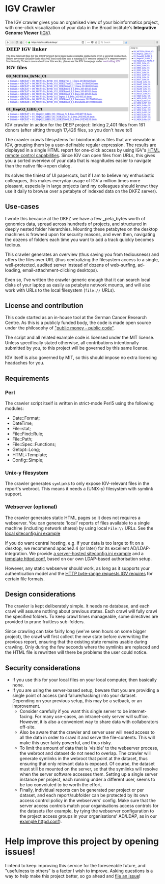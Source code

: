 # IGV Crawler

The IGV crawler gives you an organised view of your bioinformatics project, with one-click visualization of your data in the
Broad institute's **Integrative Genome Viewer** ([IGV](https://www.broadinstitute.org/software/igv/)).

![Screenshot of an IGV crawler report](screenshot-DEEP.png?raw=true "Screenshot of an IGV crawler report")
IGV crawler in action for the DEEP project: linking 2,401 files from 161 donors (after sifting through 17,426 files, so you don't have to!)

The crawler crawls filesystems for bioinformatics files that are viewable in IGV, grouping them by a user-definable regular expression.
The results are displayed in a single HTML report for one-click access by using IGV's
[HTML remote control capabilities](https://software.broadinstitute.org/software/igv/ControlIGV).
Since IGV can open files from URLs, this gives you a sorted overview of your data that is magnitudes easier to navigate than the native file->open dialog.

Its solves the tiniest of UI papercuts, but if I am to believe my enthusiastic colleagues, this makes everyday usage of IGV a million times more pleasant,
especially in large projects (and my colleagues should know: they use it daily to browse over a petabyte of indexed data on the DKFZ server).

## Use-cases
I wrote this because at the DKFZ we have a few _peta_bytes worth of genomics data, spread across hundreds of projects, and
structured in deeply nested folder hierarchies. Mounting these petabytes on the desktop machines is frowned upon for
security reasons, and even then, navigating the dozens of folders each time you want to add a track quickly becomes tedious.

This crawler generates an overview (thus saving you from tediousness) and offers the files over URL (thus centralizing the
filesystem access to a single, well-protected, audited server instead of dozens of web-surfing, ad-loading, email-attachment-clicking desktops).

Even so, I've written the crawler generic enough that it can search local disks of your laptop as easily as petabyte network mounts, and
will also work with URLs to the local filesystem (`file://` URLs).


## License and contribution
This code started as an in-house tool at the German Cancer Research Centre. As this is a publicly funded body,
the code is made open source under the philosophy of ["public money - public code"](https://publiccode.eu/).

The script and all related example code is licensed under the MIT license.
Unless specifically stated otherwise, all contributions intentionally submitted by you, to this project will be governed by this same license.

IGV itself is also governed by MIT, so this should impose no extra licensing headaches for you.


## Requirements

### Perl
The crawler script itself is written in strict-mode Perl5 using the following modules:

- Date::Format;
- DateTime;
- File::stat;
- File::Find::Rule;
- File::Path;
- File::Spec::Functions;
- Getopt::Long;
- HTML::Template;
- Config::Simple;

### Unix-y filesystem
The crawler generates `symlink`s to only expose IGV-relevant files in the report's webroot.
This means it needs a (UNIX-y) filesystem with symlink support.

### Webserver (optional)
The crawler generates static HTML pages so it does not requires a webserver.
You can generate 'local' reports of files available to a single machine (including network shares) by using local `File:\\` URLs.
See the [local siteconfig.ini example](examples/igvcrawler-siteconfig.ini.local-example)

If you do want central hosting, e.g. if your data is too large to fit on a desktop, we recommend apache2.4 (or later)
for its excellent AD/LDAP-integration.
We provide [a server-hosted siteconfig.ini example](examples/igvcrawler-siteconfig.ini.apache-example) and
a [template httpd.conf](examples/apache-httpd.conf.example), based on our own LDAP-based authorisation setup.

However, any static webserver should work, as long as it supports your authentication model and the
[HTTP byte-range requests IGV requires](https://software.broadinstitute.org/software/igv/LoadData) for certain file formats.


## Design considerations
The crawler is kept deliberately simple. It needs no database, and each crawl will assume nothing about previous states.
Each crawl will fully crawl the specified folders. To keep crawl times manageable, some directives are provided to prune fruitless sub-folders.

Since crawling can take fairly long (we've seen hours on some bigger project), the crawl will first collect the new state before overwriting
the previous report, ensuring that the existing state remains usable during crawling.
Only during the few seconds where the symlinks are replaced and the HTML file is rewritten will there be problems the user could notice.


## Security considerations
- If you use this for your local files on your local computer, then basically none.
- If you are using the server-based setup, beware that you are providing a single point of access (and failure/hacking) into your dataset.
  Depending on your previous setup, this may be a setback, or an improvement.
  - Consider carefully if you want this single server to be internet-facing. For many use-cases, an intranet-only server will suffice.
    However, it is also a convenient way to share data with collaborators off-site.
  - Also be aware that the crawler and server user will need access to all the data in order to crawl it and serve the file-contents.
    This will make this user fairly powerful, and thus risky.
  - To limit the amount of data that is 'visible' to the webserver process, the webroot and dataset do not need to overlap.
    The crawler will generate symlinks in the webroot that point at the dataset, thus ensuring that only relevant data is exposed.
    Of course, the dataset must still be mounted on the server, so that the symlinks will resolve when the server software accesses them.
    Setting up a single server instance per project, each running under a different user, seems to be too convoluted to be worth the effort.
  - Finally, individual reports can be generated per project or per dataset, and each report/subfolder can be protected by its own access control policy
    in the webservers' config.
    Make sure that the server access controls match your organisations access controls for the datasets (for example, by tying the webserver configuration
    to the project access groups in your organisations' AD/LDAP, as in our [example httpd.conf](examples/apache-httpd.conf.example)).


# Help improve this project by opening issues!
I intend to keep improving this service for the foreseeable future, and "usefulness to others" is a factor I wish to improve.
Asking questions is a way to help make this project better, so go ahead and [file an issue](https://github.com/DKFZ-ODCF/igv-crawler/issues/new)!
